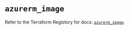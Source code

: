 # `azurerm_image`

Refer to the Terraform Registory for docs: [`azurerm_image`](https://registry.terraform.io/providers/hashicorp/azurerm/3.85.0/docs/resources/image).
